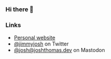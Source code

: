 ### Hi there 👋

### Links

- [Personal website](https://joshthomas.dev)
- [@jimmyjosh](https://twitter.com/jimmyjosh) on Twitter
- <a rel="me" href="https://social.joshthomas.dev/@josh">@josh@joshthomas.dev</a> on Mastodon

<!--
**elderlydoofus/elderlydoofus** is a ✨ _special_ ✨ repository because its `README.md` (this file) appears on your GitHub profile.

Here are some ideas to get you started:

- 🔭 I’m currently working on ...
- 🌱 I’m currently learning ...
- 👯 I’m looking to collaborate on ...
- 🤔 I’m looking for help with ...
- 💬 Ask me about ...
- 📫 How to reach me: ...
- 😄 Pronouns: ...
- ⚡ Fun fact: ...
-->
